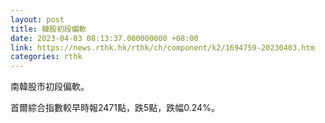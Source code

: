```yaml
---
layout: post
title: 韓股初段偏軟
date: 2023-04-03 08:13:37.000000000 +08:00
link: https://news.rthk.hk/rthk/ch/component/k2/1694759-20230403.htm
categories: rthk
---
```


南韓股市初段偏軟。

首爾綜合指數較早時報2471點，跌5點，跌幅0.24%。
